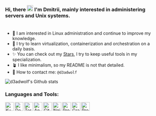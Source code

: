### Hi, there <img src="https://raw.githubusercontent.com/MartinHeinz/MartinHeinz/master/wave.gif" width="20"> I'm **Dmitrii**, mainly interested in administering servers and Unix systems.
<h1></h1>

- 🐧 I am interested in Linux administration and continue to improve my knowledge.
- 🐳 I try to learn virtualization, containerization and orchestration on a daily basis.
- ✨ You can check out my [Stars](https://github.com/d3adwolf?tab=stars), I try to keep useful tools in my specialization.
- 🪴 I like minimalism, so my README is not that detailed.
- 📨 How to contact me: `@d3adwolf`

![d3adwolf's Github stats](https://github-readme-stats.vercel.app/api?username=d3adwolf&show_icons=true&hide_border=true&count_private=true&theme=transparent&text_color=fafbfc&icon_color=585859&title_color=666666)

### Languages and Tools:

<img align="left" alt="Kubernetes" height="28px" src="https://cdn.simpleicons.org/kubernetes/585859" />
<img align="left" alt="Docker" height="28px" src="https://cdn.simpleicons.org/docker/585859" />
<img align="left" alt="Terraform" height="28px" src="https://cdn.simpleicons.org/terraform/585859" />
<img align="left" alt="Ansible" height="28px" src="https://cdn.simpleicons.org/ansible/585859" />
<img align="left" alt="GitHub" height="28px" src="https://cdn.simpleicons.org/gitlab/585859" />
<img align="left" alt="Nginx" height="28px" src="https://cdn.simpleicons.org/nginx/585859" />
<img align="left" alt="Prometheus" height="28px" src="https://cdn.simpleicons.org/prometheus/585859" />
<img align="left" alt="Grafana" height="28px" src="https://cdn.simpleicons.org/grafana/585859" />
<img align="left" alt="Proxmox" height="28px" src="https://cdn.simpleicons.org/proxmox/585859" />
